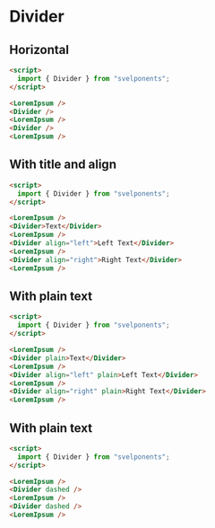 # Divider
## Horizontal

```html
<script>
  import { Divider } from "svelponents";
</script>

<LoremIpsum />
<Divider />
<LoremIpsum />
<Divider />
<LoremIpsum />
```

## With title and align

```html
<script>
  import { Divider } from "svelponents";
</script>

<LoremIpsum />
<Divider>Text</Divider>
<LoremIpsum />
<Divider align="left">Left Text</Divider>
<LoremIpsum />
<Divider align="right">Right Text</Divider>
<LoremIpsum />
```

## With plain text

```html
<script>
  import { Divider } from "svelponents";
</script>

<LoremIpsum />
<Divider plain>Text</Divider>
<LoremIpsum />
<Divider align="left" plain>Left Text</Divider>
<LoremIpsum />
<Divider align="right" plain>Right Text</Divider>
<LoremIpsum />
```

## With plain text

```html
<script>
  import { Divider } from "svelponents";
</script>

<LoremIpsum />
<Divider dashed />
<LoremIpsum />
<Divider dashed />
<LoremIpsum />
```